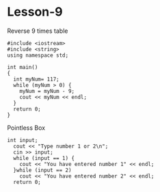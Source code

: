 # Lesson-9
  
  Reverse 9 times table

    #include <iostream>
    #include <string>
    using namespace std;

    int main()
    {
      int myNum= 117;
      while (myNum > 0) {
        myNum = myNum - 9;
        cout << myNum << endl;
      }
      return 0;
    }

Pointless Box

    int input;
      cout << "Type number 1 or 2\n";
      cin >> input;
      while (input == 1) {
        cout << "You have entered number 1" << endl;
      }while (input == 2)
        cout << "You have entered number 2" << endl;
      return 0;
